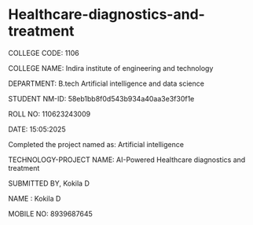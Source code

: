 # Healthcare-diagnostics-and-treatment
COLLEGE CODE: 1106 

COLLEGE NAME: Indira institute of engineering and technology 

DEPARTMENT: B.tech Artificial intelligence and data science 

STUDENT NM-ID: 58eb1bb8f0d543b934a40aa3e3f30f1e 

ROLL NO: 110623243009 

DATE: 15:05:2025 

Completed the project named as: Artificial intelligence 

TECHNOLOGY-PROJECT NAME: AI-Powered Healthcare 
diagnostics and treatment 

SUBMITTED BY,  Kokila D 

NAME :  Kokila D 

MOBILE NO: 8939687645

